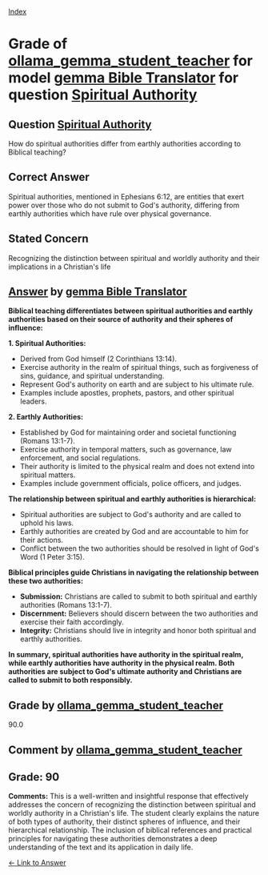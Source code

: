 
[Index](../../../../index.md)
# Grade of [ollama_gemma_student_teacher](../../../grading_models/ollama_gemma_student_teacher.md) for model [gemma Bible Translator](../../../answering_models/gemma_Bible_Translator.md) for question [Spiritual Authority](../../../questions/Spiritual_Authority.md)

## Question [Spiritual Authority](../../../questions/Spiritual_Authority.md)
How do spiritual authorities differ from earthly authorities according to Biblical teaching?

## Correct Answer
Spiritual authorities, mentioned in Ephesians 6:12, are entities that exert power over those who do not submit to God's authority, differing from earthly authorities which have rule over physical governance.

## Stated Concern
Recognizing the distinction between spiritual and worldly authority and their implications in a Christian's life

## [Answer](../Spiritual_Authority.md) by [gemma Bible Translator](../../../answering_models/gemma_Bible_Translator.md)
**Biblical teaching differentiates between spiritual authorities and earthly authorities based on their source of authority and their spheres of influence:**

**1. Spiritual Authorities:**

* Derived from God himself (2 Corinthians 13:14).
* Exercise authority in the realm of spiritual things, such as forgiveness of sins, guidance, and spiritual understanding.
* Represent God's authority on earth and are subject to his ultimate rule.
* Examples include apostles, prophets, pastors, and other spiritual leaders.

**2. Earthly Authorities:**

* Established by God for maintaining order and societal functioning (Romans 13:1-7).
* Exercise authority in temporal matters, such as governance, law enforcement, and social regulations.
* Their authority is limited to the physical realm and does not extend into spiritual matters.
* Examples include government officials, police officers, and judges.

**The relationship between spiritual and earthly authorities is hierarchical:**

* Spiritual authorities are subject to God's authority and are called to uphold his laws.
* Earthly authorities are created by God and are accountable to him for their actions.
* Conflict between the two authorities should be resolved in light of God's Word (1 Peter 3:15).

**Biblical principles guide Christians in navigating the relationship between these two authorities:**

* **Submission:** Christians are called to submit to both spiritual and earthly authorities (Romans 13:1-7).
* **Discernment:** Believers should discern between the two authorities and exercise their faith accordingly.
* **Integrity:** Christians should live in integrity and honor both spiritual and earthly authorities.

**In summary, spiritual authorities have authority in the spiritual realm, while earthly authorities have authority in the physical realm. Both authorities are subject to God's ultimate authority and Christians are called to submit to both responsibly.**

## Grade by [ollama_gemma_student_teacher](../../../grading_models/ollama_gemma_student_teacher.md)
90.0

## Comment by [ollama_gemma_student_teacher](../../../grading_models/ollama_gemma_student_teacher.md)
## Grade: 90

**Comments:** This is a well-written and insightful response that effectively addresses the concern of recognizing the distinction between spiritual and worldly authority in a Christian's life. The student clearly explains the nature of both types of authority, their distinct spheres of influence, and their hierarchical relationship. The inclusion of biblical references and practical principles for navigating these authorities demonstrates a deep understanding of the text and its application in daily life.

[&lt;- Link to Answer](../Spiritual_Authority.md)
